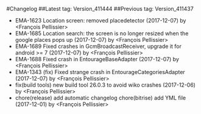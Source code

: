#Changelog
##Latest tag: Version_411444
##Previous tag: Version_411437
* EMA-1623 Location screen: removed placedetector (2017-12-07) by <François Pellissier>
* EMA-1685 Location search: the screen is no longer resized when the google places pops up (2017-12-07) by <François Pellissier>
* EMA-1689 Fixed crashes in GcmBroadcastReceiver, upgrade it for android >= 7 (2017-12-07) by <François Pellissier>
* EMA-1688 Fixed crash in EntourageBaseAdapter (2017-12-07) by <François Pellissier>
* EMA-1343 (fix) Fixed strange crash in EntourageCategoriesAdapter (2017-12-07) by <François Pellissier>
* fix(build tools) new build tool 26.0.3 to avoid wiko crashes (2017-12-06) by <François Pellissier>
* chore(release) add automatic changelog chore(bitrise) add YML file (2017-12-01) by <François Pellissier>
